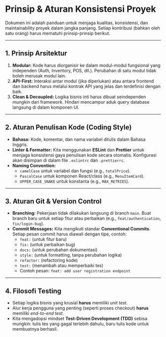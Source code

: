 # Prinsip & Aturan Konsistensi Proyek

Dokumen ini adalah panduan untuk menjaga kualitas, konsistensi, dan maintainability proyek dalam jangka panjang. Setiap kontribusi (bahkan oleh satu orang) harus mematuhi prinsip-prinsip berikut.

---

## 1. Prinsip Arsitektur

1.  **Modular:** Kode harus diorganisir ke dalam modul-modul fungsional yang independen (Auth, Inventory, POS, dll.). Perubahan di satu modul tidak boleh merusak modul lain.
2.  **API-First:** Interaksi antar modul (jika diperlukan) atau antara frontend dan backend harus melalui kontrak API yang jelas dan terdefinisi dengan baik.
3.  **Clean & Decoupled:** Logika bisnis inti harus dibuat seindependen mungkin dari framework. Hindari mencampur aduk query database langsung di dalam komponen UI.

---

## 2. Aturan Penulisan Kode (Coding Style)

- **Bahasa:** Kode, komentar, dan nama variabel ditulis dalam Bahasa Inggris.
- **Linter & Formatter:** Kita menggunakan **ESLint** dan **Prettier** untuk menjaga konsistensi gaya penulisan kode secara otomatis. Konfigurasi akan disimpan di dalam file `.eslintrc` dan `.prettierrc`.
- **Naming Convention:**
  - `camelCase` untuk variabel dan fungsi (e.g., `totalPrice`).
  - `PascalCase` untuk komponen React/class (e.g., `MenuItemCard`).
  - `UPPER_CASE_SNAKE` untuk konstanta (e.g., `MAX_RETRIES`).

---

## 3. Aturan Git & Version Control

- **Branching:** Pekerjaan tidak dilakukan langsung di branch `main`. Buat branch baru untuk setiap fitur atau perbaikan (e.g., `feat/authentication`, `fix/login-bug`).
- **Commit Messages:** Kita mengikuti standar **Conventional Commits**. Setiap pesan commit harus diawali dengan tipe, contoh:
  - `feat:` (untuk fitur baru)
  - `fix:` (untuk perbaikan bug)
  - `docs:` (untuk perubahan dokumentasi)
  - `style:` (untuk formatting, tanpa perubahan logika)
  - `refactor:` (refactoring kode)
  - `test:` (menambah atau memperbaiki tes)
  - Contoh pesan: `feat: add user registration endpoint`

---

## 4. Filosofi Testing

- Setiap logika bisnis yang krusial **harus** memiliki _unit test_.
- Alur kerja pengguna yang penting (seperti proses checkout) **harus** memiliki _end-to-end test_.
- Kita mengadopsi mindset **Test-Driven Development (TDD)** sebisa mungkin: tulis tes yang gagal terlebih dahulu, baru tulis kode untuk membuatnya berhasil.
